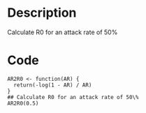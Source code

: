# Description
Calculate R0 for an attack rate of 50%

# Code
```
AR2R0 <- function(AR) {
  return(-log(1 - AR) / AR)
}
## Calculate R0 for an attack rate of 50\%
AR2R0(0.5)

```